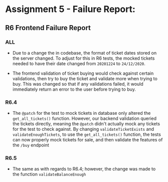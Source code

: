 Assignment 5 - Failure Report:
==============================

R6 Frontend Failure Report
--------------------------

### ALL
* Due to a change the in codebase, the format of ticket dates stored on the server changed. To adjust for this in R6 tests, the mocked tickets needed to have their date changed from `20201224` to `24/12/2020`.

* The frontend validation of ticket buying would check against certain validations, then try to buy the ticket and validate more when trying to buy. This was changed so that if any validations failed, it would immediately return an error to the user before trying to buy.

### R6.4
* The `@patch` for the test to mock tickets in database only altered the `get_all_tickets()` function. However, our backend validation queried the tickets directly, meaning the `@patch` didn't actually mock any tickets for the test to check against. By changing `validateTicketExists` and `validateEnoughTickets`, to use the `get_all_tickets()` function, the tests can now properly mock tickets for sale, and then validate the features of the `/buy` endpoint

### R6.5
* The same as with regards to R6.4; however, the change was made to the function `validateBalanceEnough`
